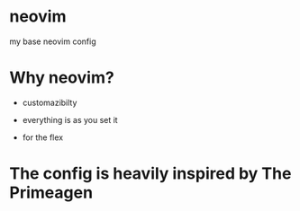 # neovim

my base neovim config

# Why neovim?

- customazibilty 

- everything is as you set it 

- for the flex

# The config is heavily inspired by The Primeagen

